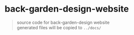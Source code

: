 # back-garden-design-website

> source code for back-garden-design website  
> generated files will be copied to `../docs/`
